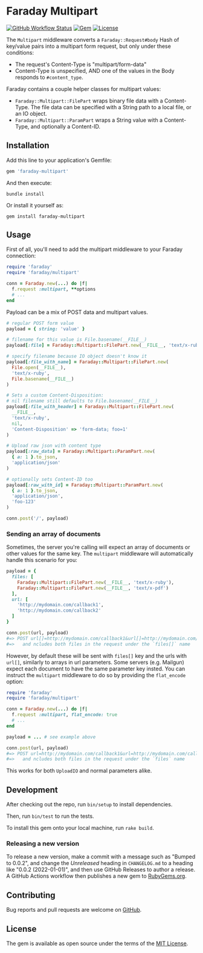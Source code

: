 # Faraday Multipart

[![GitHub Workflow Status](https://img.shields.io/github/workflow/status/lostisland/faraday-multipart/ci)](https://github.com/lostisland/faraday-multipart/actions?query=branch%3Amain)
[![Gem](https://img.shields.io/gem/v/faraday-multipart.svg?style=flat-square)](https://rubygems.org/gems/faraday-multipart)
[![License](https://img.shields.io/github/license/lostisland/faraday-multipart.svg?style=flat-square)](LICENSE.md)

The `Multipart` middleware converts a `Faraday::Request#body` Hash of key/value pairs into a multipart form request, but
only under these conditions:

* The request's Content-Type is "multipart/form-data"
* Content-Type is unspecified, AND one of the values in the Body responds to
  `#content_type`.

Faraday contains a couple helper classes for multipart values:

* `Faraday::Multipart::FilePart` wraps binary file data with a Content-Type. The file data can be specified with a String path to a
  local file, or an IO object.
* `Faraday::Multipart::ParamPart` wraps a String value with a Content-Type, and optionally a Content-ID.

## Installation

Add this line to your application's Gemfile:

```ruby
gem 'faraday-multipart'
```

And then execute:

```shell
bundle install
```

Or install it yourself as:

```shell
gem install faraday-multipart
```

## Usage

First of all, you'll need to add the multipart middleware to your Faraday connection:

```ruby
require 'faraday'
require 'faraday/multipart'

conn = Faraday.new(...) do |f|
  f.request :multipart, **options
  # ...
end
```


Payload can be a mix of POST data and multipart values.

```ruby
# regular POST form value
payload = { string: 'value' }

# filename for this value is File.basename(__FILE__)
payload[:file] = Faraday::Multipart::FilePart.new(__FILE__, 'text/x-ruby')

# specify filename because IO object doesn't know it
payload[:file_with_name] = Faraday::Multipart::FilePart.new(
  File.open(__FILE__),
  'text/x-ruby',
  File.basename(__FILE__)
)

# Sets a custom Content-Disposition:
# nil filename still defaults to File.basename(__FILE__)
payload[:file_with_header] = Faraday::Multipart::FilePart.new(
  __FILE__,
  'text/x-ruby',
  nil,
  'Content-Disposition' => 'form-data; foo=1'
)

# Upload raw json with content type
payload[:raw_data] = Faraday::Multipart::ParamPart.new(
  { a: 1 }.to_json,
  'application/json'
)

# optionally sets Content-ID too
payload[:raw_with_id] = Faraday::Multipart::ParamPart.new(
  { a: 1 }.to_json,
  'application/json',
  'foo-123'
)

conn.post('/', payload)
```

### Sending an array of documents

Sometimes, the server you're calling will expect an array of documents or other values for the same key.
The `multipart` middleware will automatically handle this scenario for you:

```ruby
payload = {
  files: [
    Faraday::Multipart::FilePart.new(__FILE__, 'text/x-ruby'),
    Faraday::Multipart::FilePart.new(__FILE__, 'text/x-pdf')
  ],
  url: [
    'http://mydomain.com/callback1',
    'http://mydomain.com/callback2'
  ]
}

conn.post(url, payload)
#=> POST url[]=http://mydomain.com/callback1&url[]=http://mydomain.com/callback2
#=>   and ncludes both files in the request under the `files[]` name
```

However, by default these will be sent with `files[]` key and the urls with `url[]`, similarly to arrays in url parameters.
Some servers (e.g. Mailgun) expect each document to have the same parameter key insted.
You can instruct the `multipart` middleware to do so by providing the `flat_encode` option:

```ruby
require 'faraday'
require 'faraday/multipart'

conn = Faraday.new(...) do |f|
  f.request :multipart, flat_encode: true
  # ...
end

payload = ... # see example above

conn.post(url, payload)
#=> POST url=http://mydomain.com/callback1&url=http://mydomain.com/callback2
#=>   and ncludes both files in the request under the `files` name
```

This works for both `UploadIO` and normal parameters alike.

## Development

After checking out the repo, run `bin/setup` to install dependencies.

Then, run `bin/test` to run the tests.

To install this gem onto your local machine, run `rake build`.

### Releasing a new version

To release a new version, make a commit with a message such as "Bumped to 0.0.2", and change the _Unreleased_ heading in `CHANGELOG.md` to a heading like "0.0.2 (2022-01-01)", and then use GitHub Releases to author a release. A GitHub Actions workflow then publishes a new gem to [RubyGems.org](https://rubygems.org/gems/faraday-multipart).

## Contributing

Bug reports and pull requests are welcome on [GitHub](https://github.com/lostisland/faraday-multipart).

## License

The gem is available as open source under the terms of the [MIT License](https://opensource.org/licenses/MIT).
